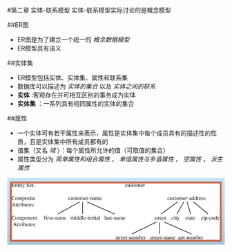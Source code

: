 #第二章 实体-联系模型
    实体-联系模型实际讨论的是概念模型

##ER图
* ER图是为了建立一个统一的 *概念数据模型* 
* ER模型具有语义


##实体集
* ER模型包括实体、实体集、属性和联系集
* 数据库可以描述为 *实体的集合* 以及 *实体之间的联系*
* **实体** :客观存在并可相互区别的事务成为实体
* **实体集** ：一系列具有相同属性的实体的集合


##属性
* 一个实体可有若干属性来表示，属性是实体集中每个成员具有的描述性的性质，且是实体集中所有成员都有的
* 值集（又名 *域* ）：每个属性所允许的值（可取值的集合）
* 属性类型分为 *简单属性和组合属性* ， *单值属性与多值属性* ， *空属性* ， *派生属性* 

![2-1.png](./images/2-1.png "")